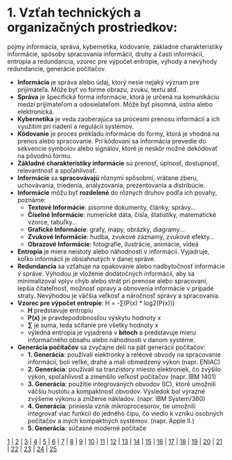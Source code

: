 # 1. Vzťah technických a organizačných prostriedkov:
pojmy informácia, správa, kybernetika, kódovanie, základné charakteristiky informácie, spôsoby spracovania informácií, druhy a časti informácií, entropia a redundancia, vzorec pre výpočet entropie, výhody a nevýhody redundancie, generácie počítačov.

- **Informácia** je správa alebo údaj, ktorý nesie nejaký význam pre prijímateľa. Môže byť vo forme obrazu, zvuku, textu atď.
- **Správa** je špecifická forma informácie, ktorá je určená na komunikáciu medzi prijímateľom a odosielateľom. Môže byť písomná, ústna alebo elektronická.
- **Kybernetika** je veda zaoberajúca sa procesmi prenosu informácií a ich využitím pri riadení a regulácii systémov.
- **Kódovanie** je proces prekladu informácie do formy, ktorá je vhodná na prenos alebo spracovanie. Pri kódovaní sa informácia prevedie do sekvencie symbolov alebo signálov, ktoré je neskôr možné dekódovať na pôvodnú formu.
- **Základné charakteristiky informácie** sú prenosť, úplnosť, dostupnosť, relevantnosť a spoľahlivosť.
- **Informácie** sa **spracovávajú** rôznymi spôsobmi, vrátane zberu, uchovávania, triedenia, analyzovania, prezentovania a distribúcie.
- **Informácie** môžu byť **rozdelené** do rôznych druhov podľa ich povahy, poznáme:
  - **Textové Informácie**: písomné dokumenty, články, správy...
  - **Číselné Informácie**: numerické dáta, čísla, štatistiky, matematické vzorce, tabuľky...
  - **Grafické Informácie**: grafy, mapy, obrázky, diagramy...
  - **Zvukové Informácie**: hudba, zvukové záznamy, zvukové efekty...
  - **Obrazové Informácie**: fotografie, ilustrácie, animácie, videá
- **Entropia** je miera neistoty alebo náhodnosti v informácii. Vyjadruje, koľko informácii je obsiahnutých v danej správe.
- **Redundancia** sa vzťahuje na opakovanie alebo nadbytočnosť informácie v správe. Výhodou je vloženie dodatočných informácií, aby sa minimalizoval vplyv chýb alebo strát pri prenose alebo spracovaní, lepšia čitateľnosť, možnosť opravy a obnovenia informácie v prípade straty. Nevýhodou je väčšia veľkosť a náročnosť správy a spracovania.
- **Vzorec pre výpočet entropie**: H = -∑(P(x) * log2(P(x)))
  - **H** predstavuje entropiu
  - **P(x)** je pravdepodobnosťou výskytu hodnoty x
  - **∑** je suma, teda sčítanie pre všetky hodnoty x
  - výledná entropia je vyjadrená v **bitoch** a predstavuje mieru informačného obsahu alebo náhodnosti v danom systéme.
- **Generácia počítačov** sa zvyčajne delí na päť generácií počítačov:
  - **1. Generácia**: používali elektronky a reléové obvody na spracovanie informácií, boli veľké, drahé a mali obmedzený výkon (napr. ENIAC)
  - **2. Generácia**: používali sa tranzistory miesto elektroniek, čo zvýšilo výkon, spoľahlivosť a zmenšilo veľkosť počítačov (napr. IBM 1401)
  - **3. Generácia**: použitie integrovaných obvodov (IC), ktoré umožnili väčšiu hustotu a kompaktnosť obvodov. Výsledok bol výrazné zvýšenie výkonu a zníženie nákladov. (napr. IBM System/360)
  - **4. Generácia**: priniesla vznik mikroprocesorov, tie umožnili integrovať viac funkcií do jedného čipu, čo viedlo k vzniku osobných počítačov a iných kompaktných systémov. (napr. Apple II.)
  - **5. Generácia**: súčasné moderné počítače


[1](https://jesuschrist69.github.io/maturitne-otazky-SPSIT-KNM-2023/LYC/) | [2](https://jesuschrist69.github.io/maturitne-otazky-SPSIT-KNM-2023/LYC2/) | [3](https://jesuschrist69.github.io/maturitne-otazky-SPSIT-KNM-2023/LYC3/) | [4](https://jesuschrist69.github.io/maturitne-otazky-SPSIT-KNM-2023/LYC4/) | [5](https://jesuschrist69.github.io/maturitne-otazky-SPSIT-KNM-2023/LYC5/) | [6](https://jesuschrist69.github.io/maturitne-otazky-SPSIT-KNM-2023/LYC6/) | [7](https://jesuschrist69.github.io/maturitne-otazky-SPSIT-KNM-2023/LYC7/) | [8](https://jesuschrist69.github.io/maturitne-otazky-SPSIT-KNM-2023/LYC8/) | [9](https://jesuschrist69.github.io/maturitne-otazky-SPSIT-KNM-2023/LYC9/) | [10](https://jesuschrist69.github.io/maturitne-otazky-SPSIT-KNM-2023/LYC10/) | [11](https://jesuschrist69.github.io/maturitne-otazky-SPSIT-KNM-2023/LYC11/) | [12](https://jesuschrist69.github.io/maturitne-otazky-SPSIT-KNM-2023/LYC12/) | [13](https://jesuschrist69.github.io/maturitne-otazky-SPSIT-KNM-2023/LYC13/) | [14](https://jesuschrist69.github.io/maturitne-otazky-SPSIT-KNM-2023/LYC14/) | [15](https://jesuschrist69.github.io/maturitne-otazky-SPSIT-KNM-2023/LYC15/) | [16](https://jesuschrist69.github.io/maturitne-otazky-SPSIT-KNM-2023/LYC16/) | [17](https://jesuschrist69.github.io/maturitne-otazky-SPSIT-KNM-2023/LYC17/) | [18](https://jesuschrist69.github.io/maturitne-otazky-SPSIT-KNM-2023/LYC18/) | [19](https://jesuschrist69.github.io/maturitne-otazky-SPSIT-KNM-2023/LYC19/) | [20](https://jesuschrist69.github.io/maturitne-otazky-SPSIT-KNM-2023/LYC20/) | [21](https://jesuschrist69.github.io/maturitne-otazky-SPSIT-KNM-2023/LYC21/) | [22](https://jesuschrist69.github.io/maturitne-otazky-SPSIT-KNM-2023/LYC22/) | [23](https://jesuschrist69.github.io/maturitne-otazky-SPSIT-KNM-2023/LYC23/) | [24](https://jesuschrist69.github.io/maturitne-otazky-SPSIT-KNM-2023/LYC24/) | [25](https://jesuschrist69.github.io/maturitne-otazky-SPSIT-KNM-2023/LYC25/)
